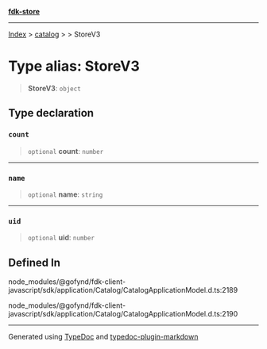 [**fdk-store**](../../../README.md)
***

[Index](../../../API.md) > [catalog](../../README.md) > [<internal>](../README.md) > StoreV3

# Type alias: StoreV3

> **StoreV3**: `object`

## Type declaration

### `count`

> `optional` **count**: `number`

***

### `name`

> `optional` **name**: `string`

***

### `uid`

> `optional` **uid**: `number`

## Defined In

node\_modules/@gofynd/fdk-client-javascript/sdk/application/Catalog/CatalogApplicationModel.d.ts:2189

node\_modules/@gofynd/fdk-client-javascript/sdk/application/Catalog/CatalogApplicationModel.d.ts:2190

***
Generated using [TypeDoc](https://typedoc.org/) and [typedoc-plugin-markdown](https://www.npmjs.com/package/typedoc-plugin-markdown)
